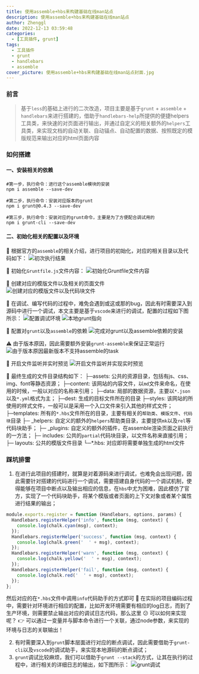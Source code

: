 ```yaml
---
title: 使用assemble+hbs来构建基础在线man站点
description: 使用assemble+hbs来构建基础在线man站点
author: Zhenggl
date: 2022-12-13 03:59:48
categories:
  - [工具插件, grunt]
tags:
  - 工具插件
  - grunt
  - handlebars
  - assemble
cover_picture: 使用assemble+hbs来构建基础在线man站点封面.jpg
---
```


### 前言
> 基于`less`的基础上进行的二次改造，项目主要是基于`grunt` + `assemble` + `handlebars`来进行搭建的，借助于`handlebars-help`所提供的便捷helpers工具类，来快速的对页面进行输出，并通过自定义的相关额外的`helpers`工具类，来实现文档的自动关联、自动锚点、自动配置的数据、按照既定的模版规范来输出对应的html页面内容

### 如何搭建

#### 一、安装相关的依赖
```shell
#第一步，执行命令：进行这个assemble模块的安装
npm i assemble --save-dev

#第二步，执行命令：安装对应版本的grunt
npm i grunt@0.4.3 --save-dev

#第三步，执行命令：安装对应的grunt命令，主要是为了方便配合调试用的
npm i grunt-cli --save-dev
```

#### 二、初始化相关的配置以及环境
:stars: 根据官方的`assemble`的相关介绍，进行项目的初始化，对应的相关目录以及代码如下：
![初次执行结果](初次执行结果.png)

:stars: 初始化`Gruntfile.js`文件内容：
![初始化Gruntfile文件内容](初始化Gruntfile文件内容.png)

:stars: 创建对应的模版文件以及相关的页面文件
![创建对应的模版文件以及代码块文件](创建对应的模版文件以及代码块文件.png)

:stars: 在调试、编写代码的过程中，难免会遇到或这或那的bug，因此有时需要深入到源码中进行一个调试，本文主要是基于`vscode`来进行的调试，配置的过程如下图所示：
![配置调试环境](配置调试环境.png)
![本地grunt指向](本地grunt指向.png)

:stars: 配置对`grunt`以及`assemble`的依赖
![完成对grunt以及assemble依赖的安装](完成对grunt以及assemble依赖的安装.png)

:warning: 由于版本原因，因此需要额外安装`grunt-assemble`来保证正常运行
![由于版本原因最新版本不支持assemble的task](由于版本原因最新版本不支持assemble的task.png)

:stars: 开启文件监听并实时预览
![开启文件监听并实现实时预览](开启文件监听并实现实时预览.png)

:stars: 最终生成的文件目录结构如下：
├─assets: 公共的资源目录，包括有js、css、img、font等静态资源；
├─content: 该网站的内容文件，以`md`文件来命名，在使用的时候，一般以对应的名称来引用；
├─data: 局部的数据资源，主要以`*.json`以及`*.yml`格式为主；
├─dest: 生成的目标文件所在的目录
├─styles: 该网站的所使用的样式文件，一般可以是采用一个入口文件来引入其他的样式文件；
├─templates: 所有的`*.hbs`文件所在的目录，主要有相关的`帮助类`、`模版文件`、`代码块`目录
  ├─ _helpers: 自定义的额外的`helpers`帮助类目录，主要提供`mk`以及`rel`等代码块助手；
  ├─ _plugins: 自定义的额外的插件，在assemble渲染页面之前执行的一方法；
  ├─ includes: 公共的`partial`代码块目录，以文件名称来直接引用；
  ├─ layouts: 公共的模版文件目录
└─*.hbs: 对应即将需要单独生成的html文件 

### 踩坑排雷
1. 在进行此项目的搭建时，就算是对着源码来进行调试，也难免会出现问题，因此需要针对搭建的代码进行一个调试，需要搭建自身代码的一个调试机制，使得能够在项目中断点以及输出相应的信息，在`hbs`中尤为困难，因此模仿了官方，实现了一个代码块助手，将某个模版或者页面的上下文对象或者某个属性进行结果的输出；
```javascript
module.exports.register = function (Handlebars, options, params) {
  Handlebars.registerHelper('info', function (msg, context) {
    console.log(chalk.cyan(msg), context);
  });
  Handlebars.registerHelper('success', function (msg, context) {
    console.log(chalk.green('  ' + msg), context);
  });
  Handlebars.registerHelper('warn', function (msg, context) {
    console.log(chalk.yellow('  ' + msg), context);
  });
  Handlebars.registerHelper('fail', function (msg, context) {
    console.log(chalk.red('  ' + msg), context);
  });
};
```
然后对应的在`*.hbs`文件中调用`info`代码助手的方式即可
:stars: 在实际的项目编码过程中，需要针对环境进行相应的配置，比如开发环境需要有相应的log日志，而到了生产环境，则需要禁止输出对应的调试日志代码，那么这里 :confused: 可以如何来实现呢？
:point_right: 可以通过一变量并与脚本命令进行一个关联，通过node参数，来实现的环境与日志的关联输出！

2. 有时需要深入到`grunt`脚本层面进行对应的断点调试，因此需要借助于`grunt-cli`以及`vscode`的调试助手，来实现本地源码的断点调试；
3. `grunt`调试比较麻烦，我们可以借助于`grunt --stack`的方式，让其在执行的过程中，进行相关的详细日志的输出，如下图所示：
   ![grunt调试](grunt调试.png)